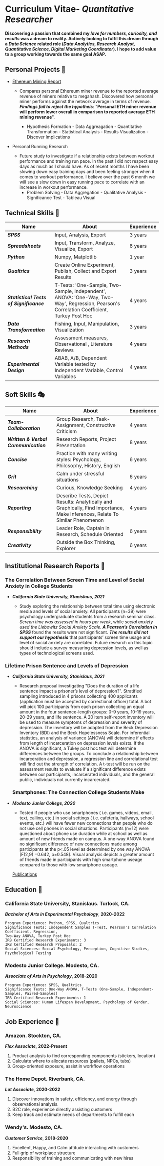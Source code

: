 # **Curriculum Vitae**- *Quantitative Researcher*
#### Discovering a passion that combined my *love for numbers, curiosity, and results* was a dream to reality. Actively looking to fulfil this dream through a *Data Science* related role (***Data Analytics, Research Analyst, Quantitative Science, Digital Marketing Coordinator***). I hope to add value to a group working towards the same goal ASAP.

## Personal Projects :star2:
  - [Ethereum Mining Report](https://github.com/akeyess/Eth_Mining_Research)
    
    - Compares personal Ethereum miner revenue to the reported average revenue of miners relative to megahash. Discovered how personal miner performs against the network average in terms of revenue. ***Findings fail to reject the hypotheis***: "**Personal ETH miner revenue will perform lower overall in comparison to reported average ETH mining revenue**".
    
      - Hypothesis Formation - Data Aggreagation - Quantitative Transformation - Statistical Analysis - Results Visualization - 
      Discover Implications
    
  - Personal Running Research
  
    - Future study to investigate if a relationship exists between workout performance and training run pace. In the past I did not respect easy days as much as I should have. As of recent months I have been slowing down easy training days and been feeling stronger when it comes to workout performance. I believe over the past 6 month we will see a slow down in easy running pace to correlate with an increase in workout performance.
      - Problem Solving - Data Aggregation - Qualitative Analysis - Significance Test - Tableau Visual
  
  ## Technical Skills :bookmark_tabs:
| Name | About | Experience |
| ----------- | ----------- | ----------- |
| ***SPSS*** | Input, Analysis, Export | 3 years |
| ***Spreadsheets*** | Input, Transform, Analyze, Visualize, Export | 6 years |
| ***Python*** | Numpy, Matplotlib | 1 year |
| ***Qualtrics*** | Create Online Experiment, Publish, Collect and Export Results | 3 years |
| ***Statistical Tests of Significance*** | T-Tests: 'One-Sample, Two-Sample, Independent', ANOVA: 'One-Way, Two-Way', Regression, Pearson's Correlation Coefficient, Turkey Post Hoc | 4 years |
| ***Data Transformation*** | Fishing, Input, Manipulation, Visualization | 3 years |
| ***Research Methods*** | Assessment measures, Observational , Literature Reviews | 4 years |
| ***Experimental Design*** | ABAB, A/B, Dependent Variable tested by Independent Variable, Control Variables | 4 years | 
  
  ## Soft Skills :performing_arts:
  | Name | About | Experience |
| ----------- | ----------- | ----------- |
| ***Team-Collaboration*** | Group Research, Task-Assignment, Constructive Criticism | 4 years |
| ***Written & Verbal Communication*** | Research Reports, Project Presentation | 8 years |
| ***Concise*** | Practice with many writing styles: Psychology, Philosophy, History, English | 6 years |
| ***Grit*** | Calm under stressful situations | 6 years |
| ***Researching*** | Curious, Knowledge Seeking | 4 years |
| ***Reporting*** | Describe Tests, Depict Results: Analytically and Graphically, Find Importance, Make Inferences, Relate To Similar Phenomenon| 4 years |
| ***Responsibility*** | Leader Role, Captain in Research, Schedule Oriented | 6 years |
| ***Creativity*** | Outside the Box Thinking, Explorer | 6 years |

## Institutional Research Reports 📖
  ### The Correlation Between Screen Time and Level of Social Anxiety in College Students 
- ***California State University, Stanislaus, 2021***
  
  - Study exploring the relationship between total time using electronic media and levels of social anxiety. All participants (n=39) were psychology undergraduate students from a research seminar class. *Screen time was assessed in hours per week*, while *social anxiety used the Liebowitz Social Anxiety Scale*. ***A Pearson’s Correlation in SPSS*** found the results were not significant. ***The results did not support our hypothesis*** that participants’ screen time usage and level of social anxiety are correlated. Future research on this topic should include a survey measuring depression levels, as well as types of technological screens used.

### Lifetime Prison Sentence and Levels of Depression 
- ***California State University, Stanislaus, 2021***
  
  - Research proposal investigating "Does the duration of a life sentence impact a prisoner’s level of depression?". Stratified sampling introduced in 4 prisons collecting 400 applicants (application must be accepted by correctional officer) total. A bot will pick 100 participants from each prison collecting an equal amount in the four sentence-length groups: 0-9 years, 10-19 years, 20-29 years, and life sentence. A 20 item self-report inventory will be used to measure symptoms of depression and severity of depression. The inventory will be adapted from the Beck Depression Inventory (BDI) and the Beck Hopelessness Scale. For inferential statistics, an analysis of variance (ANOVA) will determine if effects from length of incarceration on depression levels exists. If the ANOVA is significant, a Tukey post hoc test will determine differences between the groups. To conclude a relationship between incarceration and depression, a regression line and correlational test will find out the strength of correlation. A t-test will be run on the assessment results to evaluate if a significant difference exists between our participants, incarcerated individuals, and the general public, individuals not currently incarcerated.
    
  ### Smartphones: The Connection College Students Make 
- ***Modesto Junior College, 2020***
  
  - Tested if people who use smartphones ( i.e. games, videos, email, text, calling, etc.) in social settings ( i.e. cafeteria, hallways, school events, etc.) will have fewer new connections than people who do not use cell phones in social situations. Participants (n=12) were questioned about phone use duration while at school as well as amount of new friends made on campus. A one-way ANOVA found no significant difference of new connections made among participants at the p<.05 level as
determined by one way ANOVA [F(2,9) =0.642, p=0.548]. Visual analysis depicts a greater amount of friends made in participants with high smartphone useage compared to those with low smartphone useage.
  
  [Publications](https://andrewkeyes2.wixsite.com/andrewkeyes/research)

## Education :school:
 ### California State University, Stanislaus. Turlock, CA.
  ***Bachelor of Arts in Experimental Psychology***, **2020-2022**
  
    Program Experience: Python, SPSS, Qualtrics
    Significance Tests: Independent Samples T-Test, Pearson's Correlation Coefficient, Regression,
    Two-Way ANOVA, Turkey Post Hoc
    IRB Certified Research Experiments: 3
    IRB Certified Research Proposals: 2
    Social Sciences: Social Psychology, Perception, Cognitive Studies, Psychological Testing
    
  ### Modesto Junior College. Modesto, CA.
  ***Associate of Arts in Psychology***, **2018-2020**
  
    Program Experience: SPSS, Qualtrics
    Significance Tests: One-Way ANOVA, T-Tests (One-Sample, Independent-Samples, Paired-Samples)
    IRB Certified Research Experiments: 1
    Social Sciences: Human Lifespan Development, Psychology of Gender, Neuroscience

## Job Experience :scroll:
  ### Amazon. Stockton, CA.
  ***Flex Associate***, **2022-Present**
  
  1. Product analysis to find corresponding components (stickers, location)
  2. Calculate where to allocate resources (pallets, NPCs, tubs)
  3. Group-oriented exposure, assist in workflow operations
  
  ### The Home Depot. Riverbank, CA.
  ***Lot Associate***, **2020-2022**
  
  1. Discover innovations in safety, efficiency, and energy through observational analysis.
  2. B2C role, experience directly assisting customers
  3. Keep track and estimate needs of departments to fulfill each
    
  ### Wendy's. Modesto, CA.
  ***Customer Service***, **2018-2020**
  
  1. Excellent, Happy, and Calm attitude interacting with customers
  2. Full grip of workplace structure
  3. Responsibility of training and communicating with new hires

